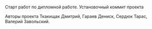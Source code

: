 Старт работ по дипломной работе. 
Установочный коммит проекта 



Авторы проекта Ткакищак Дмитрий, Гараев Дениск, Сердюк Тарас, Валерий Завольский.
